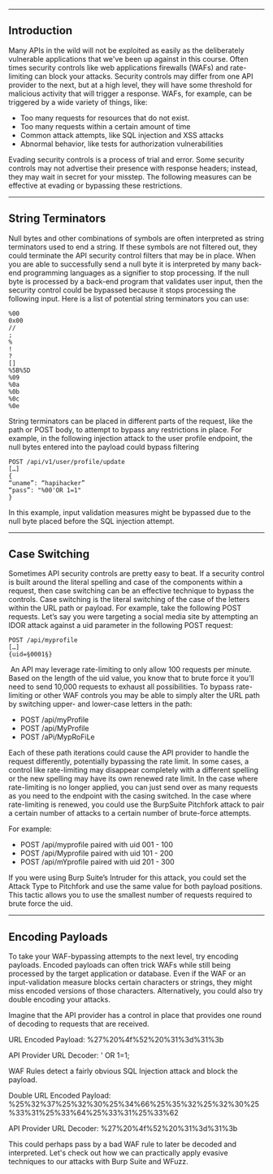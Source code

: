 --- ---

<h2>Introduction</h2>

Many APIs in the wild will not be exploited as easily as the deliberately vulnerable applications that we've been up against in this course. Often times security controls like web applications firewalls (WAFs) and rate-limiting can block your attacks. Security controls may differ from one API provider to the next, but at a high level, they will have some threshold for malicious activity that will trigger a response. WAFs, for example, can be triggered by a wide variety of things, like:

-   Too many requests for resources that do not exist.
-   Too many requests within a certain amount of time
-   Common attack attempts, like SQL injection and XSS attacks
-   Abnormal behavior, like tests for authorization vulnerabilities

Evading security controls is a process of trial and error. Some security controls may not advertise their presence with response headers; instead, they may wait in secret for your misstep. The following measures can be effective at evading or bypassing these restrictions.

---

## String Terminators

Null bytes and other combinations of symbols are often interpreted as string terminators used to end a string. If these symbols are not filtered out, they could terminate the API security control filters that may be in place. When you are able to successfully send a null byte it is interpreted by many back-end programming languages as a signifier to stop processing. If the null byte is processed by a back-end program that validates user input, then the security control could be bypassed because it stops processing the following input. Here is a list of potential string terminators you can use:

```
%00
0x00
//
;
%
!
?
[]
%5B%5D
%09
%0a
%0b
%0c
%0e
```

String terminators can be placed in different parts of the request, like the path or POST body, to attempt to bypass any restrictions in place. For example, in the following injection attack to the user profile endpoint, the null bytes entered into the payload could bypass filtering

```
POST /api/v1/user/profile/update
[…]
{
“uname”: “hapihacker”
“pass”: "%00'OR 1=1"
}
```

In this example, input validation measures might be bypassed due to the null byte placed before the SQL injection attempt.

---

## Case Switching

Sometimes API security controls are pretty easy to beat. If a security control is built around the literal spelling and case of the components within a request, then case switching can be an effective technique to bypass the controls. Case switching is the literal switching of the case of the letters within the URL path or payload. For example, take the following POST requests. Let’s say you were targeting a social media site by attempting an IDOR attack against a uid parameter in the following POST request:  

```
POST /api/myprofile 
[…] 
{uid=§0001§} 
```

 An API may leverage rate-limiting to only allow 100 requests per minute. Based on the length of the uid value, you know that to brute force it you’ll need to send 10,000 requests to exhaust all possibilities. To bypass rate-limiting or other WAF controls you may be able to simply alter the URL path by switching upper- and lower-case letters in the path: 

- POST /api/myProfile 
- POST /api/MyProfile 
- POST /aPi/MypRoFiLe 

Each of these path iterations could cause the API provider to handle the request differently, potentially bypassing the rate limit. In some cases, a control like rate-limiting may disappear completely with a different spelling or the new spelling may have its own renewed rate limit. In the case where rate-limiting is no longer applied, you can just send over as many requests as you need to the endpoint with the casing switched. In the case where rate-limiting is renewed, you could use the BurpSuite Pitchfork attack to pair a certain number of attacks to a certain number of brute-force attempts.

For example:

- POST /api/myprofile paired with uid 001 - 100
- POST /api/Myprofile paired with uid 101 - 200
- POST /api/mYprofile paired with uid 201 - 300

If you were using Burp Suite’s Intruder for this attack, you could set the Attack Type to Pitchfork and use the same value for both payload positions. This tactic allows you to use the smallest number of requests required to brute force the uid.  

--- ---

## Encoding Payloads

To take your WAF-bypassing attempts to the next level, try encoding payloads. Encoded payloads can often trick WAFs while still being processed by the target application or database. Even if the WAF or an input-validation measure blocks certain characters or strings, they might miss encoded versions of those characters. Alternatively, you could also try double encoding your attacks.

Imagine that the API provider has a control in place that provides one round of decoding to requests that are received.

URL Encoded Payload: %27%20%4f%52%20%31%3d%31%3b

API Provider URL Decoder: ' OR 1=1;

WAF Rules detect a fairly obvious SQL Injection attack and block the payload.

Double URL Encoded Payload: %25%32%37%25%32%30%25%34%66%25%35%32%25%32%30%25%33%31%25%33%64%25%33%31%25%33%62

API Provider URL Decoder: %27%20%4f%52%20%31%3d%31%3b

This could perhaps pass by a bad WAF rule to later be decoded and interpreted. Let's check out how we can practically apply evasive techniques to our attacks with Burp Suite and WFuzz.
